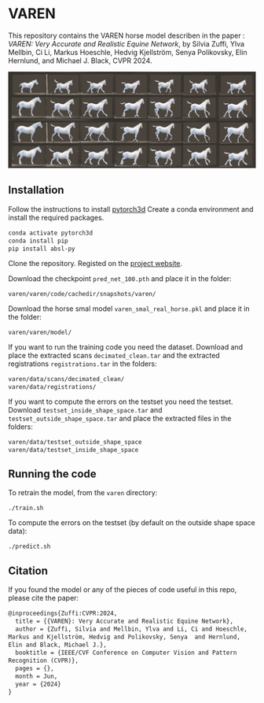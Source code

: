 # VAREN
This repository contains the VAREN horse model describen in the paper : _VAREN: Very Accurate and Realistic Equine Network_, by Silvia Zuffi, Ylva Mellbin, Ci Li, Markus Hoeschle, Hedvig Kjellström, Senya Polikovsky, Elin Hernlund, and Michael J. Black, CVPR 2024.

![teaser](./images/teaser_larger1.png)

## Installation

Follow the instructions to install [pytorch3d](https://github.com/facebookresearch/pytorch3d/tree/main)
Create a conda environment and install the required packages.
```
conda activate pytorch3d
conda install pip
pip install absl-py
```

Clone the repository.
Registed on the [project website](https://varen.is.tue.mpg.de).

Download the checkpoint `pred_net_100.pth` and place it in the folder:
```
varen/varen/code/cachedir/snapshots/varen/
```

Download the horse smal model `varen_smal_real_horse.pkl` and place it in the folder:
```
varen/varen/model/
```

If you want to run the training code you need the dataset.
Download and place the extracted scans `decimated_clean.tar` and the extracted registrations `registrations.tar` in the folders:
```
varen/data/scans/decimated_clean/
varen/data/registrations/
```

If you want to compute the errors on the testset you need the testset.
Download `testset_inside_shape_space.tar` and `testset_outside_shape_space.tar` and place the extracted files in the folders:
```
varen/data/testset_outside_shape_space
varen/data/testset_inside_shape_space
```

## Running the code
To retrain the model, from the `varen` directory:
```
./train.sh
```
To compute the errors on the testset (by default on the outside shape space data):
```
./predict.sh
```

## Citation

If you found the model or any of the pieces of code useful in this repo, please cite the paper:

```
@inproceedings{Zuffi:CVPR:2024,
  title = {{VAREN}: Very Accurate and Realistic Equine Network},
  author = {Zuffi, Silvia and Mellbin, Ylva and Li, Ci and Hoeschle, Markus and Kjellström, Hedvig and Polikovsky, Senya  and Hernlund, Elin and Black, Michael J.},
  booktitle = {IEEE/CVF Conference on Computer Vision and Pattern Recognition (CVPR)},
  pages = {},
  month = Jun,
  year = {2024}
}
```